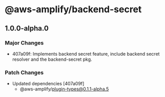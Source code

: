 # @aws-amplify/backend-secret

## 1.0.0-alpha.0

### Major Changes

- 407a09f: Implements backend secret feature, include backend secret resolver and the backend-secret pkg.

### Patch Changes

- Updated dependencies [407a09f]
  - @aws-amplify/plugin-types@0.1.1-alpha.5
